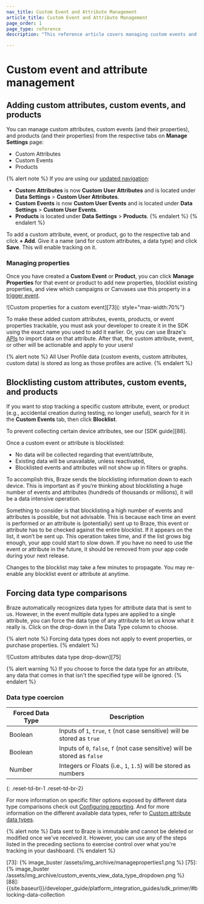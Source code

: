 ```yaml
---
nav_title: Custom Event and Attribute Management
article_title: Custom Event and Attribute Management
page_order: 1
page_type: reference
description: "This reference article covers managing custom events and attributes, as well as understanding data type comparisons."

---
```


# Custom event and attribute management

## Adding custom attributes, custom events, and products

You can manage custom attributes, custom events (and their properties), and products (and their properties) from the respective tabs on **Manage Settings** page:

- Custom Attributes
- Custom Events
- Products

{% alert note %}
If you are using our [updated navigation]({{site.baseurl}}/navigation/):
- **Custom Attributes** is now **Custom User Attributes** and is located under **Data Settings** > **Custom User Attributes**.
- **Custom Events** is now **Custom User Events** and is located under **Data Settings** > **Custom User Events**.
- **Products** is located under **Data Settings** > **Products**.
{% endalert %}
{% endalert %}

To add a custom attribute, event, or product, go to the respective tab and click **+ Add**. Give it a name (and for custom attributes, a data type) and click **Save**. This will enable tracking on it.

### Managing properties

Once you have created a **Custom Event** or **Product**, you can click **Manage Properties** for that event or product to add new properties, blocklist existing properties, and view which campaigns or Canvases use this property in a [trigger event]({{site.baseurl}}/user_guide/engagement_tools/campaigns/scheduling_and_organizing/delivery_types/triggered_delivery/#step-1-select-a-trigger-event).

![Custom properties for a custom event][73]{: style="max-width:70%"}

To make these added custom attributes, events, products, or event properties trackable, you must ask your developer to create it in the SDK using the exact name you used to add it earlier. Or, you can use Braze's [APIs]({{site.baseurl}}/api/basics/) to import data on that attribute. After that, the custom attribute, event, or other will be actionable and apply to your users!

{% alert note %}
All User Profile data (custom events, custom attributes, custom data) is stored as long as those profiles are active.
{% endalert %}

## Blocklisting custom attributes, custom events, and products

If you want to stop tracking a specific custom attribute, event, or product (e.g., accidental creation during testing, no longer useful), search for it in the **Custom Events** tab, then click **Blocklist**.

To prevent collecting certain device attributes, see our [SDK guide][88].

Once a custom event or attribute is blocklisted:

- No data will be collected regarding that event/attribute,
- Existing data will be unavailable, unless reactivated,
- Blocklisted events and attributes will not show up in filters or graphs.

To accomplish this, Braze sends the blocklisting information down to each device. This is important as if you’re thinking about blocklisting a huge number of events and attributes (hundreds of thousands or millions), it will be a data intensive operation.

Something to consider is that blocklisting a high number of events and attributes is possible, but not advisable. This is because each time an event is performed or an attribute is (potentially) sent up to Braze, this event or attribute has to be checked against the entire blocklist. If it appears on the list, it won’t be sent up. This operation takes time, and if the list grows big enough, your app could start to slow down. If you have no need to use the event or attribute in the future, it should be removed from your app code during your next release.

Changes to the blocklist may take a few minutes to propagate. You may re-enable any blocklist event or attribute at anytime.

## Forcing data type comparisons

Braze automatically recognizes data types for attribute data that is sent to us. However, in the event multiple data types are applied to a single attribute, you can force the data type of any attribute to let us know what it really is. Click on the drop-down in the Data Type column to choose.

{% alert note %} Forcing data types does not apply to event properties, or purchase properties. {% endalert %}

![Custom attributes data type drop-down][75]

{% alert warning %}
If you choose to force the data type for an attribute, any data that comes in that isn't the specified type will be ignored.
{% endalert %}

### Data type coercion

| Forced Data Type | Description |
|------------------|-------------|
| Boolean | Inputs of `1`, `true`, `t` (not case sensitive) will be stored as `true` |
| Boolean | Inputs of `0`, `false`, `f` (not case sensitive) will be stored as `false` |
| Number | Integers or Floats (i.e., `1`, `1.5`) will be stored as numbers |
{: .reset-td-br-1 .reset-td-br-2}

For more information on specific filter options exposed by different data type comparisons check out [Configuring reporting][43]. And for more information on the different available data types, refer to [Custom attribute data types][44].

{% alert note %}
Data sent to Braze is immutable and cannot be deleted or modified once we've received it. However, you can use any of the steps listed in the preceding sections to exercise control over what you're tracking in your dashboard.
{% endalert %}


[43]: {{site.baseurl}}/user_guide/data_and_analytics/configuring_reporting/#configuring-reporting
[44]: {{site.baseurl}}/user_guide/data_and_analytics/custom_data/custom_attributes/#custom-attribute-data-types
[73]: {% image_buster /assets/img_archive/manageproperties1.png %}
[75]: {% image_buster /assets/img_archive/custom_events_view_data_type_dropdown.png %}
[88]: {{site.baseurl}}/developer_guide/platform_integration_guides/sdk_primer/#blocking-data-collection
